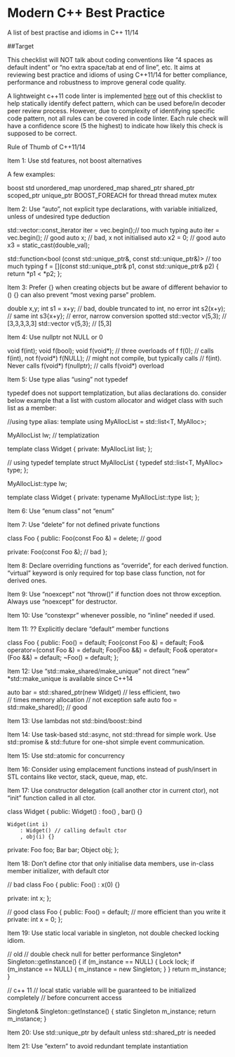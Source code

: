 # Modern C++ Best Practice
A list of best practise and idioms in C++ 11/14

##Target

This checklist will NOT talk about coding conventions like “4 spaces as default indent” or “no extra space/tab at end of line”, etc. It aims at reviewing best practice and idioms of using C++11/14 for better compliance, performance and robustness to improve general code quality.

A lightweight c++11 code linter is implemented [here](https://github.com/ygoogole/cpp11lint) out of this checklist to help statically identify defect pattern, which can be used before/in decoder peer review process. However, due to complexity of identifying specific code pattern, not all rules can be covered in code linter. Each rule check will have a confidence score (5 the highest) to indicate how likely this check is supposed to be correct.



Rule of Thumb of C++11/14

Item 1:
Use std features, not boost alternatives

A few examples:

boost
std
unordered_map
unordered_map
shared_ptr
shared_ptr
scoped_ptr
unique_ptr
BOOST_FOREACH
for
thread
thread
mutex
mutex


Item 2:
Use “auto”, not explicit type declarations, with variable initialized, unless of undesired type deduction

std::vector<Foo>::const_iterator iter = vec.begin();// too much typing
auto iter = vec.begin(); // good
auto x; // bad, x not initialised
auto x2 = 0; // good
auto x3 = static_cast<int>(double_val);

std::function<bool (const std::unique_ptr<Widget>&, const
               std::unique_ptr<Widget>&)> // too much typing
f = [](const std::unique_ptr<Widget>& p1,
const std::unique_ptr<Widget>& p2)
 	{ return *p1 < *p2; };

Item 3:
Prefer {} when creating objects but be aware of different behavior to ()
{} can also prevent “most vexing parse” problem.

double x,y;
int s1 = x+y; // bad, double truncated to int, no error
int s2(x+y); // same
int s3{x+y}; // error, narrow conversion spotted
std::vector<int> v(5,3); // [3,3,3,3,3]
std::vector<int> v{5,3}; // [5,3]

Item 4:
Use nullptr not NULL or 0

void f(int);
void f(bool);
void f(void*); 	// three overloads of f
f(0); 		// calls f(int), not f(void*)
f(NULL); 		// might not compile, but typically calls
// f(int). Never calls f(void*)
f(nullptr);		// calls f(void*) overload

Item 5:
Use type alias “using” not typedef

typedef does not support templatization, but alias declarations do.
consider below example that a list with custom allocator and widget class with such list as a member:

//using type alias:
template<typename T>
using MyAllocList = std::list<T, MyAlloc<T>>;

MyAllocList<Widget> lw; // templatization

template<typename T>
class Widget {
private:
    MyAllocList<T> list;
};

// using typedef
template<typename T>
struct MyAllocList {
    typedef std::list<T, MyAlloc<T>> type;
};

MyAllocList<Widget>::type lw;

template<typename T>
class Widget {
private:
    typename MyAllocList<T>::type list;
};

Item 6:
Use “enum class” not “enum”

Item 7:
Use “delete” for not defined private functions

class Foo {
public:
    Foo(const Foo &) = delete; // good

private:
    Foo(const Foo &); // bad
};

Item 8:
Declare overriding functions as “override”, for each derived function. “virtual” keyword is only required for top base class function, not for derived ones.

Item 9:
Use “noexcept” not “throw()” if function does not throw exception. Always use “noexcept” for destructor.

Item 10:
Use “constexpr” whenever possible, no “inline” needed if used.

Item 11: ??
Explicitly declare “default” member functions 

class Foo {
public:
    Foo() = default;
    Foo(const Foo &) = default;
    Foo& operator=(const Foo &) = default;
    Foo(Foo &&) = default;
    Foo& operator=(Foo &&) = default;
    ~Foo() = default;
};

Item 12:
Use “std::make_shared/make_unique” not direct “new”
*std::make_unique is available since C++14

auto bar = std::shared_ptr<Widget>(new Widget) // less efficient, two  
                                               // times memory allocation
                                               // not exception safe
auto foo = std::make_shared<Widget>(); // good


Item 13:
Use lambdas not std::bind/boost::bind

Item 14:
Use task-based std::async, not std::thread for simple work. Use std::promise & std::future for one-shot simple event communication.

Item 15:
Use std::atomic for concurrency

Item 16:
Consider using emplacement functions instead of push/insert in STL contains like vector, stack, queue, map, etc.

Item 17:
Use constructor delegation (call another ctor in current ctor), not “init” function called in all ctor.

class Widget {
public:
    Widget()
        : foo()
        , bar() {}

    Widget(int i)
        : Widget() // calling default ctor
        , obj(i) {}
       
private:
    Foo foo;
    Bar bar;
    Object obj;
};

Item 18:
Don’t define ctor that only initialise data members, use in-class member initializer, with default ctor

// bad
class Foo {
public:
    Foo()
        : x(0) {}

private:
    int x;
};

// good
class Foo {
public:
    Foo() = default; // more efficient than you write it
private:
    int x = 0;
};

Item 19:
Use static local variable in singleton, not double checked locking idiom.

// old
// double check null for better performance
Singleton* Singleton::getInstance() {
 	if (m_instance == NULL) {
    	    Lock lock;
    	    if (m_instance == NULL) {
        	m_instance = new Singleton;
    	    }
	}
	return m_instance;
}

// c++ 11
// local static variable will be guaranteed to be initialized completely
// before concurrent access

Singleton& Singleton::getInstance() {
	static Singleton m_instance;
	return m_instance;
}


Item 20:
Use std::unique_ptr by default unless std::shared_ptr is needed

Item 21:
Use “extern” to avoid redundant template instantiation
